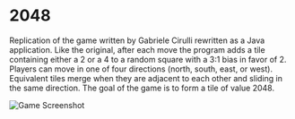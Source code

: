 # 2048
Replication of the game written by Gabriele Cirulli rewritten as a Java application.
Like the original, after each move the program adds a tile containing either a 2 or a 4 to a random square with a 3:1 bias in favor of 2.
Players can move in one of four directions (north, south, east, or west). 
Equivalent tiles merge when they are adjacent to each other and sliding in the same direction.
The goal of the game is to form a tile of value 2048. 



![Game Screenshot](http://i.huffpost.com/gen/1684500/original.jpg)
